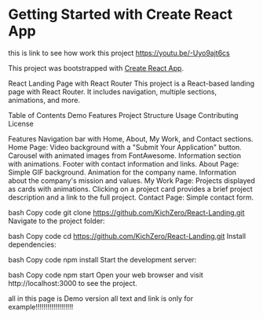 # Getting Started with Create React App
this is link to see how work this project
https://youtu.be/-Uyo9ajt6cs

This project was bootstrapped with [Create React App](https://github.com/facebook/create-react-app).

React Landing Page with React Router
This project is a React-based landing page with React Router. It includes navigation, multiple sections, animations, and more.

Table of Contents
Demo
Features
Project Structure
Usage
Contributing
License


Features
Navigation bar with Home, About, My Work, and Contact sections.
Home Page:
Video background with a "Submit Your Application" button.
Carousel with animated images from FontAwesome.
Information section with animations.
Footer with contact information and links.
About Page:
Simple GIF background.
Animation for the company name.
Information about the company's mission and values.
My Work Page:
Projects displayed as cards with animations.
Clicking on a project card provides a brief project description and a link to the full project.
Contact Page:
Simple contact form.


bash
Copy code
git clone https://github.com/KichZero/React-Landing.git
Navigate to the project folder:

bash
Copy code
cd https://github.com/KichZero/React-Landing.git
Install dependencies:

bash
Copy code
npm install
Start the development server:

bash
Copy code
npm start
Open your web browser and visit http://localhost:3000 to see the project.


all in this page is Demo version all text and  link is only for example!!!!!!!!!!!!!!!!!!!






